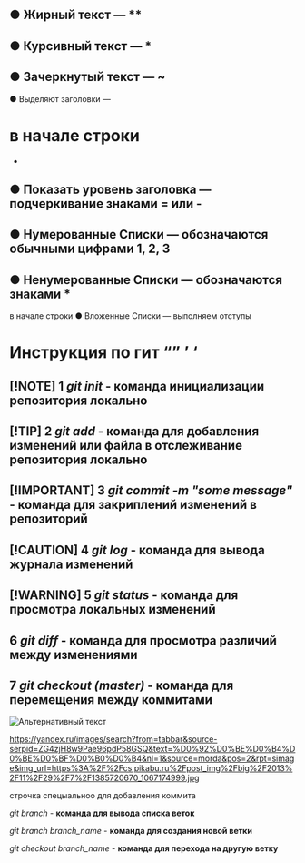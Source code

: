 
● Жирный текст — **
-

● Курсивный текст — *
-

● Зачеркнутый текст — ~
-

● Выделяют заголовки —

# в начале строки

-

● Показать уровень заголовка —
подчеркивание знаками = или -
-

● Нумерованные Списки —
обозначаются обычными
цифрами 1, 2, 3
-

● Ненумерованные Списки —
обозначаются знаками *
-

в начале строки
● Вложенные Списки —
выполняем отступы

# Инструкция по гит &#8220;&#8221; &#8217; &#8216;

[!NOTE]
1 *git init* - **команда инициализации репозитория локально**
-

[!TIP]
2 *git add* - **команда для добавления изменений или файла в отслеживание репозитория локально**
-

[!IMPORTANT]
3 *git commit -m "some message"* - **команда для закриплений изменений в репозиторий**
-

[!CAUTION]
4 *git log* - **команда для вывода журнала изменений**
-

[!WARNING]
5 *git status* - **команда для просмотра локальных изменений**
-

6 *git diff* - **команда для просмотра различий между изменениями**
-

7 *git checkout (master)* - **команда для перемещения между коммитами**
-

![Альтернативный текст](https://yandex.ru/images/search?from=tabbar&source-serpid=ZG4zjH8w9Pae96pdP58GSQ&text=%D0%92%D0%BE%D0%B4%D0%BE%D0%BF%D0%B0%D0%B4&nl=1&source=morda&pos=2&rpt=simage&img_url=https%3A%2F%2Fcs.pikabu.ru%2Fpost_img%2Fbig%2F2013%2F11%2F29%2F7%2F1385720670_1067174999.jpg)

<https://yandex.ru/images/search?from=tabbar&source-serpid=ZG4zjH8w9Pae96pdP58GSQ&text=%D0%92%D0%BE%D0%B4%D0%BE%D0%BF%D0%B0%D0%B4&nl=1&source=morda&pos=2&rpt=simage&img_url=https%3A%2F%2Fcs.pikabu.ru%2Fpost_img%2Fbig%2F2013%2F11%2F29%2F7%2F1385720670_1067174999.jpg>

строчка спецыальноо для добавления коммита

*git branch* - **команда для вывода списка веток**

*git branch branch_name* - **команда для создания новой ветки**

*git checkout branch_name* - **команда для перехода на другую ветку**
